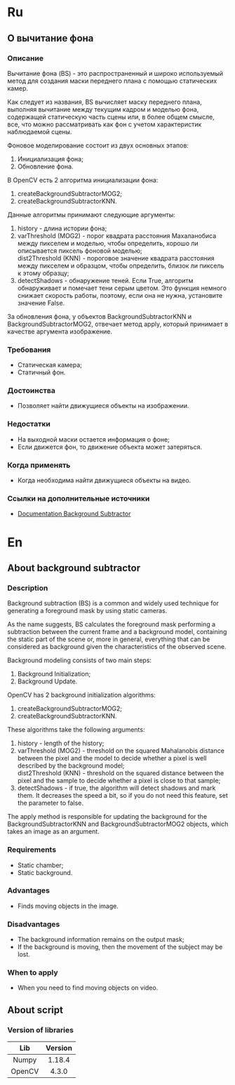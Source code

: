# Ru
## О вычитание фона 
### Описание
Вычитание фона (BS) - это распространенный и широко используемый метод для создания маски переднего плана с помощью статических камер.

Как следует из названия, BS вычисляет маску переднего плана, выполняя вычитание между текущим кадром и моделью фона, содержащей статическую часть сцены или, в более общем смысле, все, что можно рассматривать как фон с учетом характеристик наблюдаемой сцены.

Фоновое моделирование состоит из двух основных этапов:
1. Инициализация фона;
2. Обновление фона.

В OpenCV есть 2 алгоритма инициализации фона:
1. createBackgroundSubtractorMOG2;
2. createBackgroundSubtractorKNN.

Данные алгоритмы принимают следующие аргументы:
1. history - длина истории фона;
2. varThreshold (MOG2) - порог квадрата расстояния Махаланобиса между пикселем и моделью, чтобы определить, хорошо ли описывается пиксель фоновой моделью;<br>
   dist2Threshold (KNN) - пороговое значение квадрата расстояния между пикселем и образцом, чтобы определить, близок ли пиксель к этому образцу;
3. detectShadows - обнаружение теней. Если True, алгоритм обнаруживает и помечает тени серым цветом. Это функция немного снижает скорость работы, поэтому, если она не нужна, установите значение False.

За обновления фона, у объектов BackgroundSubtractorKNN и BackgroundSubtractorMOG2, отвечает метод apply, который принимает в качестве аргумента изображение.

### Требования
+ Статическая камера;
+ Статичный фон. 

### Достоинства
+ Позволяет найти движущиеся объекты на изображении.

### Недостатки 
+ На выходной маски остается информация о фоне;
+ Если движется фон, то движение объекта может затеряться.

### Когда применять
+ Когда необходима найти движущиеся объекты на видео.

### Ссылки на дополнительные источники
* [Documentation Background Subtractor](https://docs.opencv.org/master/de/de1/group__video__motion.html)


# En
## About background subtractor
### Description
Background subtraction (BS) is a common and widely used technique for generating a foreground mask by using static cameras.

As the name suggests, BS calculates the foreground mask performing a subtraction between the current frame and a background model, containing the static part of the scene or, more in general, everything that can be considered as background given the characteristics of the observed scene.

Background modeling consists of two main steps:
1. Background Initialization;
2. Background Update.

OpenCV has 2 background initialization algorithms:
1. createBackgroundSubtractorMOG2;
2. createBackgroundSubtractorKNN.

These algorithms take the following arguments:
1. history - length of the history;
2. varThreshold (MOG2) - threshold on the squared Mahalanobis distance between the pixel and the model to decide whether a pixel is well described by the background model;<br>
   dist2Threshold (KNN) - threshold on the squared distance between the pixel and the sample to decide whether a pixel is close to that sample;
3. detectShadows - if true, the algorithm will detect shadows and mark them. It decreases the speed a bit, so if you do not need this feature, set the parameter to false.

The apply method is responsible for updating the background for the BackgroundSubtractorKNN and BackgroundSubtractorMOG2 objects, which takes an image as an argument.

### Requirements
+ Static chamber;
+ Static background.

### Advantages
+ Finds moving objects in the image.

### Disadvantages
+ The background information remains on the output mask;
+ If the background is moving, then the movement of the subject may be lost.

### When to apply
+ When you need to find moving objects on video.


## About script
### Version of libraries
| Lib    	| 	Version
| :-------:	| :-------:
| Numpy	    |	1.18.4
| OpenCV	|	 4.3.0



